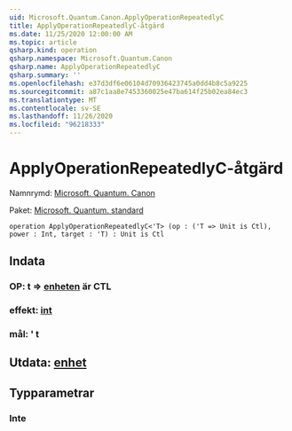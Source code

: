 ```yaml
---
uid: Microsoft.Quantum.Canon.ApplyOperationRepeatedlyC
title: ApplyOperationRepeatedlyC-åtgärd
ms.date: 11/25/2020 12:00:00 AM
ms.topic: article
qsharp.kind: operation
qsharp.namespace: Microsoft.Quantum.Canon
qsharp.name: ApplyOperationRepeatedlyC
qsharp.summary: ''
ms.openlocfilehash: e37d3df6e06104d70936423745a0dd4b8c5a9225
ms.sourcegitcommit: a87c1aa8e7453360025e47ba614f25b02ea84ec3
ms.translationtype: MT
ms.contentlocale: sv-SE
ms.lasthandoff: 11/26/2020
ms.locfileid: "96218333"
---
```

# <a name="applyoperationrepeatedlyc-operation"></a>ApplyOperationRepeatedlyC-åtgärd

Namnrymd: [Microsoft. Quantum. Canon](xref:Microsoft.Quantum.Canon)

Paket: [Microsoft. Quantum. standard](https://nuget.org/packages/Microsoft.Quantum.Standard)




```qsharp
operation ApplyOperationRepeatedlyC<'T> (op : ('T => Unit is Ctl), power : Int, target : 'T) : Unit is Ctl
```


## <a name="input"></a>Indata

### <a name="op--t--unit--is-ctl"></a>OP: t => [enheten](xref:microsoft.quantum.lang-ref.unit)  är CTL




### <a name="power--int"></a>effekt: [int](xref:microsoft.quantum.lang-ref.int)




### <a name="target--t"></a>mål: ' t





## <a name="output--unit"></a>Utdata: [enhet](xref:microsoft.quantum.lang-ref.unit)



## <a name="type-parameters"></a>Typparametrar

### <a name="t"></a>Inte

